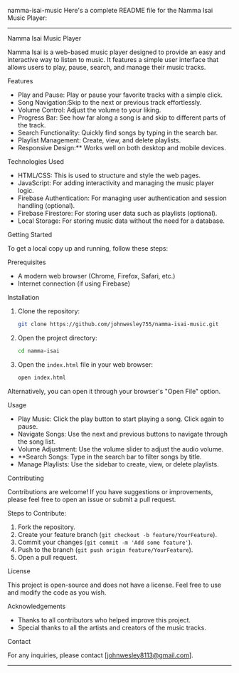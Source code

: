 ﻿namma-isai-music
Here's a complete README file for the Namma Isai Music Player:

---

Namma Isai Music Player

Namma Isai is a web-based music player designed to provide an easy and interactive way to listen to music. It features a simple user interface that allows users to play, pause, search, and manage their music tracks.

Features

- Play and Pause: Play or pause your favorite tracks with a simple click.
- Song Navigation:Skip to the next or previous track effortlessly.
- Volume Control: Adjust the volume to your liking.
- Progress Bar: See how far along a song is and skip to different parts of the track.
- Search Functionality: Quickly find songs by typing in the search bar.
- Playlist Management: Create, view, and delete playlists.
- Responsive Design:** Works well on both desktop and mobile devices.

Technologies Used

- HTML/CSS: This is used to structure and style the web pages.
- JavaScript: For adding interactivity and managing the music player logic.
- Firebase Authentication: For managing user authentication and session handling (optional).
- Firebase Firestore: For storing user data such as playlists (optional).
- Local Storage: For storing music data without the need for a database.

Getting Started

To get a local copy up and running, follow these steps:

Prerequisites

- A modern web browser (Chrome, Firefox, Safari, etc.)
- Internet connection (if using Firebase)

Installation

1. Clone the repository:

   ```bash
   git clone https://github.com/johnwesley755/namma-isai-music.git
   ```

2. Open the project directory:

   ```bash
   cd namma-isai
   ```

3. Open the `index.html` file in your web browser:

   ```bash
   open index.html
   ```

Alternatively, you can open it through your browser's "Open File" option.

Usage

- Play Music: Click the play button to start playing a song. Click again to pause.
- Navigate Songs: Use the next and previous buttons to navigate through the song list.
- Volume Adjustment: Use the volume slider to adjust the audio volume.
- **Search Songs: Type in the search bar to filter songs by title.
- Manage Playlists: Use the sidebar to create, view, or delete playlists.

Contributing

Contributions are welcome! If you have suggestions or improvements, please feel free to open an issue or submit a pull request.

Steps to Contribute:

1. Fork the repository.
2. Create your feature branch (`git checkout -b feature/YourFeature`).
3. Commit your changes (`git commit -m 'Add some feature'`).
4. Push to the branch (`git push origin feature/YourFeature`).
5. Open a pull request.

License

This project is open-source and does not have a license. Feel free to use and modify the code as you wish.

Acknowledgements

- Thanks to all contributors who helped improve this project.
- Special thanks to all the artists and creators of the music tracks.

Contact

For any inquiries, please contact [johnwesley8113@gmail.com].

---
